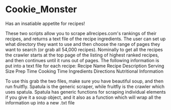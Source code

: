 Cookie_Monster
==============

Has an insatiable appetite for recipes!

These two scripts allow you to scrape allrecipes.com's rankings of their recipes, and returns a text file of the recipe ingredients. The user can set up what directory they want to use and then choose the range of pages they want to search (or grab all 54,000 recipes). Nominally to get all the recipes the crawler starts at the top page of the listing of highest ranked recipes, and then continues until it runs out of pages. The following information is put into a text file for each recipe:
Recipe Name
Recipe Description
Serving Size
Prep Time
Cooking Time
Ingredients
Directions
Nutritional Information

To use this grab the two files, make sure you have beautiful soup, and then run fruitfly. Spatula is the generic scraper, while fruitfly is the crawler which uses spatula. Spatula has generic functions for scraping individual elements if you give it a soup object, and it also as a function which will wrap all the information up into a new .txt file
